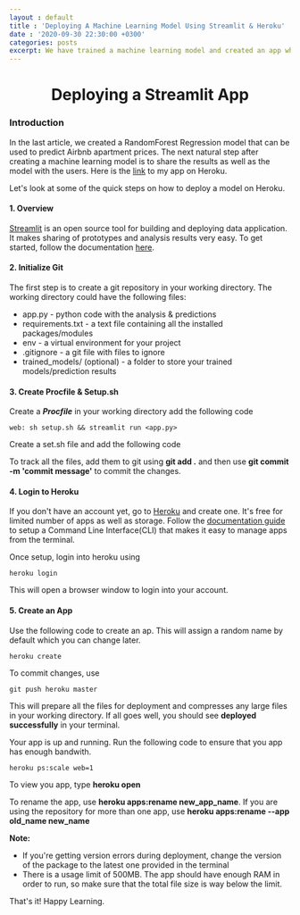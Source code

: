 ```yaml
---
layout : default
title : 'Deploying A Machine Learning Model Using Streamlit & Heroku'
date : '2020-09-30 22:30:00 +0300'
categories: posts
excerpt: We have trained a machine learning model and created an app where everyone can play around with the data and make a few predictions with it. How do we make this app available on the web? In this article I look at how a streamlit app can be deployed on Heroku.
---
```

# <center>Deploying a Streamlit App</center>

### Introduction
In the last article, we created a RandomForest Regression model that can be used to predict Airbnb apartment prices. The next natural step after creating a machine learning model is to share the results as well as the model with the users. Here is the [link](https://rf-price-prediction.herokuapp.com/) to my app on Heroku.

Let's look at some of the quick steps on how to deploy a model on Heroku.

#### 1. Overview
[Streamlit](https://www.streamlit.io/) is an open source tool for building and deploying data application. It makes sharing of prototypes and analysis results very easy. To get started, follow the documentation [here](https://docs.streamlit.io/en/stable/).

#### 2. Initialize Git
The first step is to create a git repository in your working directory. The working directory could have the following files:
- app.py - python code with the analysis & predictions
- requirements.txt - a text file containing all the installed packages/modules
- env - a virtual environment for your project
- .gitignore - a git file with files to ignore
- trained_models/ (optional) - a folder to store your trained models/prediction results

#### 3. Create Procfile & Setup.sh
Create a ***Procfile*** in your working directory add the following code

```
web: sh setup.sh && streamlit run <app.py>
```

Create a set.sh file and add the following code
<script src="https://gist.github.com/wkirui/f89a96b027e71b992dcb5e59e61eb98f.js"></script>

To track all the files, add them to git using **git add .** and then use **git commit -m 'commit message'** to commit the changes.

#### 4. Login to Heroku
If you don't have an account yet, go to [Heroku](https://dashboard.heroku.com/) and create one. It's free for limited number of apps as well as storage.
Follow the [documentation guide](https://devcenter.heroku.com/articles/heroku-cli) to setup a Command Line Interface(CLI) that makes it easy to manage apps from the terminal.

Once setup, login into heroku using

```
heroku login
```
This will open a browser window to login into your account.

#### 5. Create an App
Use the following code to create an ap. This will assign a random name by default which you can change later.
```
heroku create
```
To commit changes, use
```
git push heroku master
```
This will prepare all the files for deployment and compresses any large files in your working directory. If all goes well, you should see **deployed successfully** in your terminal.

Your app is up and running. Run the following code  to ensure that you app has enough bandwith.

```
heroku ps:scale web=1
```
To view you app, type **heroku open**

To rename the app, use **heroku apps:rename new_app_name**. If you are using the repository for more than one app, use **heroku apps:rename --app old_name new_name**

**Note:**
- If you're getting version errors during deployment, change the version of the package to the latest one provided in the terminal
- There is a usage limit of 500MB. The app should have enough RAM in order to run, so make sure that the total file size is way below the limit.

That's it! Happy Learning.